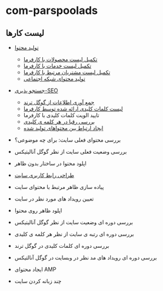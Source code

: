 # com-parspoolads

## لیست کارها

- [تولید محتوا](content/README.md)
    - [تکمیل لیست محصولات با کارفرما](content/products/README.md)
    - [تکمیل لیست خدمات با کارفرما](content/services/README.md)
    - [تکمیل لیست مشتریان مرتبط با کارفرما](content/customers/README.md)
    - [تولید محتوای شبکه اجتماعی](content/social-media/README.md)


- [جستجو پذیری-SEO](seo/README.md)
    - [جمع آوری اطلاعات از گوگل ترند](seo/googleTrends/README.md)
    - [لیست کلمات کلیدی ارائه شده توسط کارفرما](seo/provided-keywords.md)
    - تایید الویت کلمات کلیدی با کارفرما
    - [بررسی رقبا در هر کلمه ی کلیدی](seo/competitors/README.md)
    - [ایجاد ارتباط بین محتواهای تولید شده](seo/links/README.md)


- بررسی محتوای فعلی سایت: برای چه موضوعی؟
- بررسی وضعیت فعلی سایت از نظر گوگل آنالیتیکس



- اپلود محتوا در ساختار بدون ظاهر
- [طراحی رابط کاربری سایت](ux-design/README.md)
- پیاده سازی ظاهر مرتبط با محتوای سایت
- تعیین رویداد های مورد نظر در سایت
- اپلود ظاهر روی محتوا


- بررسی دوره ای وضعیت سایت از نظر گوگل آنالیتیکس
- بررسی دوره ای رتبه ی سایت از نظر هر کلمه ی کلیدی
- بررسی دوره ای کلمات کلیدی در گوگل ترند
- بررسی دوره ای رویداد های مد نظر در وبسایت در گوگل آنالتیکس

- ایجاد محتوای AMP
- چند زبانه کردن سایت

